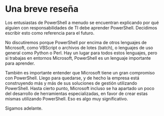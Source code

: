 # Una breve reseña

Los entusiastas de PowerShell a menudo se encuentran explicando por qué alguien con responsabilidades de TI debe aprender PowerShell. Decidimos escribir esto como referencia para el futuro.

No discutiremos porque PowerShell por encima de otros lenguajes de Microsoft, como VBScript o archivos de lotes (batch), o lenguajes de uso general como Python o Perl. Hay un lugar para todos estos lenguajes, pero si trabajas en entornos Microsoft, PowerShell es un lenguaje importante para aprender.

También es importante entender que Microsoft tiene un gran compromiso con PowerShell. Llego para quedarse, y de hecho la empresa está construyendo más y más de sus soluciones de gestión utilizando PowerShell. Hasta cierto punto, Microsoft incluso se ha apartado un poco del desarrollo de herramientas especializadas, en favor de crear estas mismas utilizando PowerShell. Eso es algo muy significativo.

Sigamos adelante.
